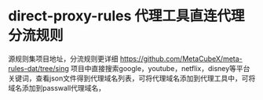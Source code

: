 # direct-proxy-rules 代理工具直连代理分流规则
源规则集项目地址，分流规则更详细  https://github.com/MetaCubeX/meta-rules-dat/tree/sing
项目中直接搜索google，youtube，netflix，disney等平台关键词，查看json文件得到代理域名列表，可将代理域名添加到代理工具中，可将域名添加到passwall代理域名，
